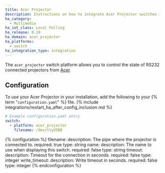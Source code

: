 ```yaml
---
title: Acer Projector
description: Instructions on how to integrate Acer Projector switches into Home Assistant.
ha_category:
  - Multimedia
ha_iot_class: Local Polling
ha_release: 0.19
ha_domain: acer_projector
ha_platforms:
  - switch
ha_integration_type: integration
---
```


The `acer_projector` switch platform allows you to control the state of RS232 connected projectors from [Acer](https://www.acer.com/).

## Configuration

To use your Acer Projector in your installation, add the following to your {% term "`configuration.yaml`" %} file.
{% include integrations/restart_ha_after_config_inclusion.md %}

```yaml
# Example configuration.yaml entry
switch:
  - platform: acer_projector
    filename: /dev/ttyUSB0
```

{% configuration %}
filename:
  description: The pipe where the projector is connected to.
  required: true
  type: string
name:
  description: The name to use when displaying this switch.
  required: false
  type: string
timeout:
  description: Timeout for the connection in seconds.
  required: false
  type: integer
write_timeout:
  description: Write timeout in seconds.
  required: false
  type: integer
{% endconfiguration %}
